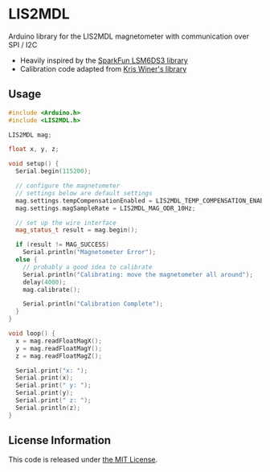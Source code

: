 # LIS2MDL

Arduino library for the LIS2MDL magnetometer with communication over SPI / I2C

* Heavily inspired by the [SparkFun LSM6DS3 library](https://github.com/sparkfun/SparkFun_LSM6DS3_Arduino_Library)
* Calibration code adapted from [Kris Winer's library](https://github.com/kriswiner/LSM6DSM_LIS2MDL_LPS22HB)

## Usage

```c++
#include <Arduino.h>
#include <LIS2MDL.h>

LIS2MDL mag;

float x, y, z;

void setup() {
  Serial.begin(115200);

  // configure the magnetometer
  // settings below are default settings
  mag.settings.tempCompensationEnabled = LIS2MDL_TEMP_COMPENSATION_ENABLED;
  mag.settings.magSampleRate = LIS2MDL_MAG_ODR_10Hz;

  // set up the wire interface
  mag_status_t result = mag.begin();

  if (result != MAG_SUCCESS)
    Serial.println("Magnetometer Error");
  else {
    // probably a good idea to calibrate
    Serial.println("Calibrating: move the magnetometer all around");
    delay(4000);
    mag.calibrate();

    Serial.println("Calibration Complete");
  }
}

void loop() {
  x = mag.readFloatMagX();
  y = mag.readFloatMagY();
  z = mag.readFloatMagZ();

  Serial.print("x: ");
  Serial.print(x);
  Serial.print(" y: ");
  Serial.print(y);
  Serial.print(" z: ");
  Serial.println(z);
}
```

## License Information

This code is released under [the MIT License](LICENSE.md).